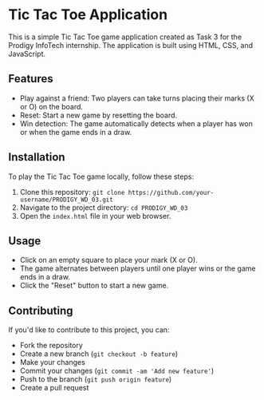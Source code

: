 # Tic Tac Toe Application

This is a simple Tic Tac Toe game application created as Task 3 for the Prodigy InfoTech internship. The application is built using HTML, CSS, and JavaScript.

## Features

- Play against a friend: Two players can take turns placing their marks (X or O) on the board.
- Reset: Start a new game by resetting the board.
- Win detection: The game automatically detects when a player has won or when the game ends in a draw.

## Installation

To play the Tic Tac Toe game locally, follow these steps:

1. Clone this repository: `git clone https://github.com/your-username/PRODIGY_WD_03.git`
2. Navigate to the project directory: `cd PRODIGY_WD_03`
3. Open the `index.html` file in your web browser.

## Usage

- Click on an empty square to place your mark (X or O).
- The game alternates between players until one player wins or the game ends in a draw.
- Click the "Reset" button to start a new game.

## Contributing

If you'd like to contribute to this project, you can:

- Fork the repository
- Create a new branch (`git checkout -b feature`)
- Make your changes
- Commit your changes (`git commit -am 'Add new feature'`)
- Push to the branch (`git push origin feature`)
- Create a pull request
